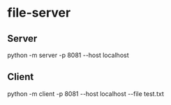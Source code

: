 # file-server

## Server

python -m server -p 8081 --host localhost

## Client

python -m client -p 8081 --host localhost --file test.txt
